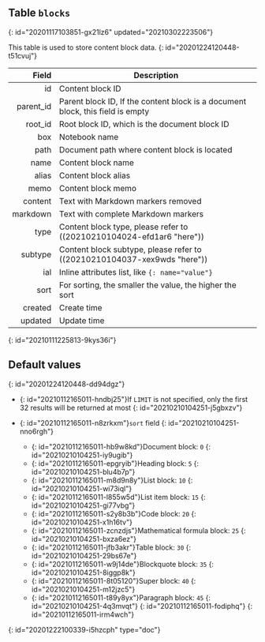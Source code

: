 ## Table `blocks`
{: id="20201117103851-gx21lz6" updated="20210302223506"}

This table is used to store content block data.
{: id="20201224120448-t51cvuj"}

|     Field | Description                                                                    |
| ----------: | -------------------------------------------------------------------------------- |
|        id | Content block ID                                                               |
| parent_id | Parent block ID, If the content block is a document block, this field is empty |
|   root_id | Root block ID, which is the document block ID                                  |
|       box | Notebook name                                                                  |
|      path | Document path where content block is located                                   |
|      name | Content block name                                                             |
|     alias | Content block alias                                                            |
|      memo | Content block memo                                                             |
|   content | Text with Markdown markers removed                                             |
|  markdown | Text with complete Markdown markers                                            |
|      type | Content block type, please refer to ((20210210104024-efd1ar6 "here"))                 |
|   subtype | Content block subtype, please refer to ((20210210104037-xex9wds "here"))              |
|       ial | Inline attributes list, like  `{: name="value"}`                               |
|      sort | For sorting, the smaller the value, the higher the sort                        |
|   created | Create time                                                                    |
|   updated | Update time                                                                    |
{: id="20210111225813-9kys36i"}

## Default values
{: id="20201224120448-dd94dgz"}

* {: id="20210112165011-hndbj25"}If `LIMIT` is not specified, only the first 32 results will be returned at most
  {: id="20210210104251-j5gbxzv"}
* {: id="20210112165011-n8zrkxm"}`sort` field
  {: id="20210210104251-nno6rgh"}

  * {: id="20210112165011-hb9w8kd"}Document block: `0`
    {: id="20210210104251-iy9ugib"}
  * {: id="20210112165011-epgryib"}Heading block: `5`
    {: id="20210210104251-blu4b7p"}
  * {: id="20210112165011-m8d9n8y"}List block: `10`
    {: id="20210210104251-wi73iql"}
  * {: id="20210112165011-l855w5d"}List item block: `15`
    {: id="20210210104251-gi77vbg"}
  * {: id="20210112165011-s2y8b3b"}Code block: `20`
    {: id="20210210104251-x1h16tv"}
  * {: id="20210112165011-zcnzdjs"}Mathematical formula block: `25`
    {: id="20210210104251-bxza6ez"}
  * {: id="20210112165011-jfb3akr"}Table block: `30`
    {: id="20210210104251-29bs67e"}
  * {: id="20210112165011-w9j14de"}Blockquote block: `35`
    {: id="20210210104251-8iggp8k"}
  * {: id="20210112165011-8t05120"}Super block: `40`
    {: id="20210210104251-m12jzc5"}
  * {: id="20210112165011-t89y8yx"}Paragraph block: `45`
    {: id="20210210104251-4q3mvqt"}
  {: id="20210112165011-fodiphq"}
{: id="20210112165011-irm4wch"}


{: id="20201222100339-i5hzcph" type="doc"}
